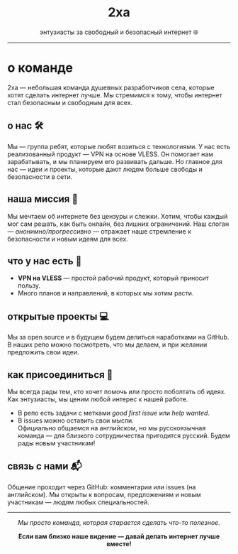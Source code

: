 <div align="center">
  <h1>2xa</h1>
  <p>энтузиасты за свободный и безопасный интернет 🌐</p>
</div>

---

# о команде  
2xa — небольшая команда душевных разработчиков села, которые хотят сделать интернет лучше. Мы стремимся к тому, чтобы интернет стал безопасным и свободным для всех.  

## о нас 🛠️  
Мы — группа ребят, которые любят возиться с технологиями. У нас есть реализованный продукт — VPN на основе VLESS. Он помогает нам зарабатывать, и мы планируем его развивать дальше. Но главное для нас — идеи и проекты, которые дают людям больше свободы и безопасности в сети.  

## наша миссия 🌟  
Мы мечтаем об интернете без цензуры и слежки. Хотим, чтобы каждый мог сам решать, как быть онлайн, без лишних ограничений. Наш слоган — *анонимно/прогрессивно* — отражает наше стремление к безопасности и новым идеям для всех.  

## что у нас есть 🚀  
- **VPN на VLESS** — простой рабочий продукт, который приносит пользу.  
- Много планов и направлений, в которых мы хотим расти.  

## открытые проекты 💻  
Мы за open source и в будущем будем делиться наработками на GitHub. В наших репо можно посмотреть, что мы делаем, и при желании предложить свои идеи.  

## как присоединиться 🤝  
Мы всегда рады тем, кто хочет помочь или просто поболтать об идеях. Как энтузиасты, мы ценим любой интерес к нашей работе.  
- В репо есть задачи с метками *good first issue* или *help wanted*.  
- В issues можно оставить свои мысли.  
Официально общаемся на английском, но мы русскоязычная команда — для близкого сотрудничества пригодится русский. Будем рады новым участникам!  

## связь с нами 📬  
Общение проходит через GitHub: комментарии или issues (на английском). Мы открыты к вопросам, предложениям и новым участникам — людям любых специальностей.  

---

<div align="center">
  <p><em>Мы просто команда, которая старается сделать что-то полезное.</em></p>
  <p><strong>Если вам близко наше видение — давай делать интернет лучше вместе!</strong></p>
</div>
